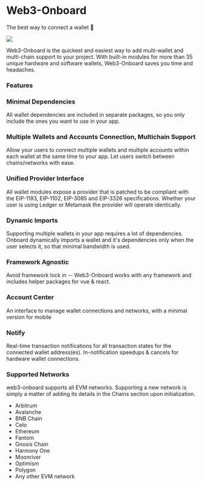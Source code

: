 <script>
    import walletModal from '$lib/assets/connect-wallet-modal.png'
</script>

# Web3-Onboard

The best way to connect a wallet 🚀

<img src="{walletModal}" />

Web3-Onboard is the quickest and easiest way to add multi-wallet and multi-chain support to your project. With built-in modules for more than 35 unique hardware and software wallets, Web3-Onboard saves you time and headaches.

### Features

### Minimal Dependencies

All wallet dependencies are included in separate packages,
so you only include the ones you want to use in your app.

### Multiple Wallets and Accounts Connection, Multichain Support

Allow your users to connect multiple wallets and multiple accounts within each wallet at the same time to your app. Let users switch between chains/networks with ease.

### Unified Provider Interface

All wallet modules expose a provider that is patched to be compliant with the EIP-1193, EIP-1102, EIP-3085 and EIP-3326 specifications.
Whether your user is using Ledger or Metamask the provider will operate identically.

### Dynamic Imports

Supporting multiple wallets in your app requires a lot of dependencies. Onboard dynamically imports a wallet
and it's dependencies only when the user selects it, so that minimal bandwidth is used.

### Framework Agnostic

Avoid framework lock in -- Web3-Onboard works with any framework and includes helper packages for vue & react.

### Account Center

An interface to manage wallet connections and networks, with a minimal version for mobile

### Notify

Real-time transaction notifications for all transaction states for the connected wallet address(es). In-notification speedups & cancels for hardware wallet connections.

### Supported Networks

web3-onboard supports all EVM networks. Supporting a new network is simply a matter of adding its details in the Chains section upon initialization.
- Arbitrum
- Avalanche
- BNB Chain
- Celo
- Ethereum
- Fantom
- Gnosis Chain
- Harmony One
- Moonriver
- Optimism
- Polygon
- Any other EVM network


